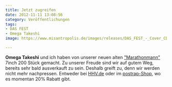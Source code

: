 ```yaml
---
title: Jetzt zugreifen
date: 2012-11-11 13:08:56
category: Veröffentlichungen
tags:
- DAS FEST
- Omega Takeshi
image: https://www.misantropolis.de/images/releases/DAS_FEST_-_Cover_CD.jpg

---
```


**Omega Takeshi** und ich haben von unserer neuen alten ["Marathonmann"](http://www.postrap.de/releases/marathonmann-7/) 7inch 200 Stück gemacht. Zu unserer Freude sind wir auf gutem Weg, bereits sehr bald ausverkauft zu sein. Deshalb greift zu, denn wir werden nicht mehr nachpressen. Entweder bei [HHV.de](http://www.hhv.de/item_294573.html) oder im [postrap-Shop](http://www.postrap.de/shop/7/das-fest-marathonmann-7/), wo es momentan 20% Rabatt gibt.
